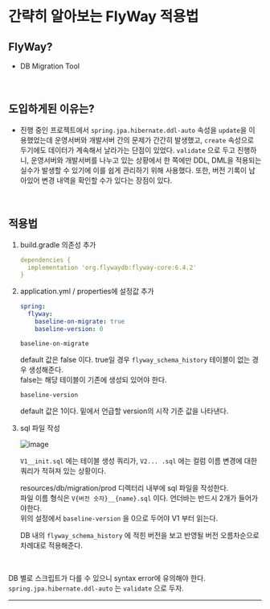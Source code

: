 # 간략히 알아보는 FlyWay 적용법

## FlyWay?

* DB Migration Tool

<br/>

## 도입하게된 이유는? 

* 진행 중인 프로젝트에서 ``spring.jpa.hibernate.ddl-auto`` 속성을 ``update``을 이용했었는데 운영서버와 개발서버 간의 문제가 간간히 발생했고, ``create`` 속성으로 두기에도 데이터가 계속해서 날라가는 단점이 있었다. ``validate`` 으로 두고 진행하니, 운영서버와 개발서버를 나누고 있는 상황에서 한 쪽에만 DDL, DML을 적용되는 실수가 발생할 수 있기에 이를 쉽게 관리하기 위해 사용했다. 또한, 버전 기록이 남아있어 변경 내역을 확인할 수가 있다는 장점이 있다. 

<br/>

## 적용법

1. build.gradle 의존성 추가

   ```yaml
   dependencies {
     implementation 'org.flywaydb:flyway-core:6.4.2'
   }
   ```

2. application.yml / properties에 설정값 추가

   ```yaml
   spring:
     flyway:
       baseline-on-migrate: true
       baseline-version: 0
   ```

   ``baseline-on-migrate``  

   default 값은 false 이다. true일 경우 ``flyway_schema_history`` 테이블이 없는 경우 생성해준다.  
   false는 해당 테이블이 기존에 생성되 있어야 한다.  

   ``baseline-version``  

   default 값은 1이다. 밑에서 언급할 version의 시작 기준 값을 나타낸다.  

3. sql 파일 작성

   ![image](https://user-images.githubusercontent.com/45073750/135987215-2175ad46-de41-4c7d-9915-b91dca30243f.png)

   ``V1__init.sql`` 에는 테이블 생성 쿼리가, ``V2... .sql`` 에는 컬럼 이름 변경에 대한 쿼리가 적혀져 있는 상황이다.  

   resources/db/migration/prod 디렉터리 내부에 sql 파일을 작성한다.  
   파일 이름 형식은 ``V{버전 숫자}__{name}.sql`` 이다. 언더바는 반드시 2개가 들어가야한다.  
   위의 설정에서 ``baseline-version`` 을 0으로 두어야 V1 부터 읽는다.  

   DB 내의 ``flyway_schema_history`` 에 적힌 버전을 보고 반영될 버전 오름차순으로 차례대로 적용해준다.  

<br/>

DB 별로 스크립트가 다를 수 있으니 syntax error에 유의해야 한다.  
``spring.jpa.hibernate.ddl-auto`` 는 ``validate`` 으로 두자.  

***